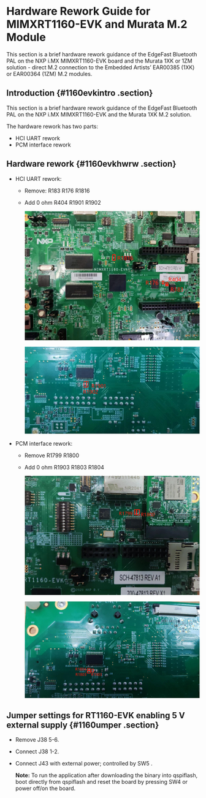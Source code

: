 # Hardware Rework Guide for MIMXRT1160-EVK and Murata M.2 Module

This section is a brief hardware rework guidance of the EdgeFast Bluetooth PAL on the NXP i.MX MIMXRT1160-EVK board and the Murata 1XK or 1ZM solution - direct M.2 connection to the Embedded Artists’ EAR00385 \(1XK\) or EAR00364 \(1ZM\) M.2 modules.

## Introduction {#1160evkintro .section}

This section is a brief hardware rework guidance of the EdgeFast Bluetooth PAL on the NXP i.MX MIMXRT1160-EVK and the Murata 1XK M.2 solution.

The hardware rework has two parts:

-   HCI UART rework
-   PCM interface rework

## Hardware rework {#1160evkhwrw .section}

-   HCI UART rework:
    -   Remove: R183 R176 R1816
    -   Add 0 ohm R404 R1901 R1902

        ![](../images/evk1160_image1.png "MIMXRT1160-EVK")

        ![](../images/evk1160_image2.png "MIMXRT1160-EVK")

-   PCM interface rework:
    -   Remove R1799 R1800
    -   Add 0 ohm R1903 R1803 R1804

        ![](../images/evk1160_image3.png "MIMXRT1160-EVK")

        ![](../images/evk1160_image4.png "MIMXRT1160-EVK")


## Jumper settings for RT1160-EVK enabling 5 V external supply {#1160umper .section}

-   Remove J38 5-6.
-   Connect J38 1-2.
-   Connect J43 with external power; controlled by SW5 .

    **Note:** To run the application after downloading the binary into qspiflash, boot directly from qspiflash and reset the board by pressing SW4 or power off/on the board.


